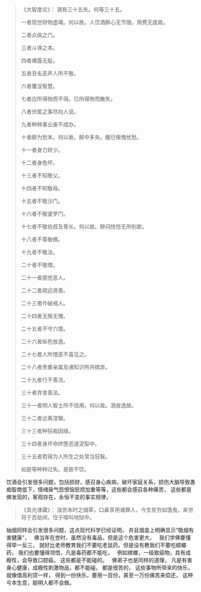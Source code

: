 > 《大智度论》：
> 酒有三十五失。何等三十五。
> 
> 一者现世财物虚竭。何以故。人饮酒醉心无节限。用费无度故。
> 
> 二者众病之门。
> 
> 三者斗诤之本。
> 
> 四者裸露无耻。
> 
> 五者丑名恶声人所不敬。
> 
> 六者覆没智慧。
> 
> 七者应所得物而不得。已所得物而散失。
> 
> 八者伏匿之事尽向人说。
> 
> 九者种种事业废不成办。
> 
> 十者醉为愁本。何以故。醉中多失。醒已惭愧忧愁。
> 
> 十一者身力转少。
> 
> 十二者身色坏。
> 
> 十三者不知敬父。
> 
> 十四者不知敬母。
> 
> 十五者不敬沙门。
> 
> 十六者不敬婆罗门。
> 
> 十七者不敬伯叔及尊长。何以故。醉闷恍惚无所别故。
> 
> 十八者不尊敬佛。
> 
> 十九者不敬法。
> 
> 二十者不敬僧。
> 
> 二十一者朋党恶人。
> 
> 二十二者疏远贤善。
> 
> 二十三者作破戒人。
> 
> 二十四者无惭无愧。
> 
> 二十五者不守六情。
> 
> 二十六者纵色放逸。
> 
> 二十七者人所憎恶不喜见之。
> 
> 二十八者贵重亲属及诸知识所共摈弃。
> 
> 二十九者行不善法。
> 
> 三十者弃舍善法。
> 
> 三十一者明人智士所不信用。何以故。酒放逸故。
> 
> 三十二者远离涅槃。
> 
> 三十三者种狂痴因缘。
> 
> 三十四者身坏命终堕恶道泥梨中。
> 
> 三十五者若得为人所生之处常当狂騃。
> 
> 如是等种种过失。是故不饮。

饮酒会引发很多问题，包括损财，感召身心疾病，破坏家庭关系，损伤大脑导致愚痴智商低下，情绪戾气怨恨恼怒烦加重等等，这些都会感召各种痛苦，
这些都是佛发现的，客观存在，永恒不变的事实规律，

> 《具光律藏》：
> 浊世末时之烟草，口鼻享用诸罪人，今生贫穷如饿鬼，来世将于百劫间，住于嚎叫地狱中。

抽烟同样会引发很多问题，这点现代科学已经证明，
并且烟盒上明确显示“吸烟有害健康”，
&nbsp;
佛当年在世时，虽然没有毒品，但是这个危害更大，
&nbsp;
我们学佛要懂得举一反三，
就好比老师教育我们不要吃老鼠药，但是没有教我们不要吃蟑螂药，
我们也要懂得领悟，凡是毒药都不能吃，
&nbsp;
例如槟榔，一级致癌物，具有成瘾性，会导致口腔癌，
这些都是不能碰的。
&nbsp;
佛弟子也是同样的道理，
凡是有害身心健康，成瘾性刺激物品，都不能碰，
都是很苦的，
这些事物所带来的快乐，就像借高利贷一样，
得到一份快乐，要用一百份，甚至一万份痛苦来偿还，
这种亏本生意，聪明人都不会做。


